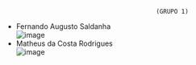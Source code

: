 
                                              (GRUPO 1)

- Fernando Augusto Saldanha <br>
![image](https://user-images.githubusercontent.com/45121771/205764070-195c10f4-3c1a-46bc-aeb7-1ccb2124d297.png) <br>
- Matheus da Costa Rodrigues <br>
![image](https://user-images.githubusercontent.com/45121771/205764135-b1e655f6-12ae-493f-8d41-d6dac8d9f819.png)
